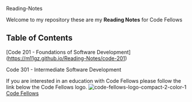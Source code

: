 Reading-Notes

Welcome to my repository these are my **Reading Notes** for Code Fellows


## Table of Contents ##

[Code 201 - Foundations of Software Development] (https://m11gz.github.io/Reading-Notes/code-201)

Code 301 - Intermediate Software Development


If you are interested in an education with Code Fellows please follow the link below the Code Fellows logo. 
![code-fellows-logo-compact-2-color-1](https://user-images.githubusercontent.com/93104234/178355894-6d191018-47ee-4e4e-9927-3d0f429be295.png)
[Code Fellows](https://www.codefellows.org)
